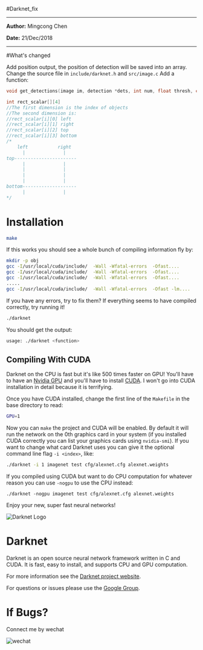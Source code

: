 

#Darknet_fix

---

**Author:**  Mingcong Chen

**Date:** 21/Dec/2018

---

#What's changed

Add position output, the position of detection will be saved into an array.
Change the source file in ```include/darknet.h``` and ```src/image.c```
Add a function:

```c++
void get_detections(image im, detection *dets, int num, float thresh, char names, image alphabet, int classes,int rect_scalar[][4])
```

```c
int rect_scalar[][4]
//The first dimension is the index of objects
//The second dimension is:
//rect_scalar[i][0]	left
//rect_scalar[i][1]	right
//rect_scalar[i][2]	top
//rect_scalar[i][3]	bottom
/*
    left           right
      |              |
top-----------------------
      |				 |
      |				 |
      |				 |
      |				 |
bottom--------------------
      |              |
*/
```

# Installation

```bash
make
```

If this works you should see a whole bunch of compiling information fly by:

```bash
mkdir -p obj
gcc -I/usr/local/cuda/include/  -Wall -Wfatal-errors  -Ofast....
gcc -I/usr/local/cuda/include/  -Wall -Wfatal-errors  -Ofast....
gcc -I/usr/local/cuda/include/  -Wall -Wfatal-errors  -Ofast....
.....
gcc -I/usr/local/cuda/include/  -Wall -Wfatal-errors  -Ofast -lm....
```

If you have any errors, try to fix them? If everything seems to have compiled correctly, try running it!

```bash
./darknet
```

You should get the output:

```bash
usage: ./darknet <function>
```

## Compiling With CUDA

Darknet on the CPU is fast but it's like 500 times faster on GPU! You'll have to have an [Nvidia GPU](https://developer.nvidia.com/cuda-gpus) and you'll have to install [CUDA](https://developer.nvidia.com/cuda-downloads). I won't go into CUDA installation in detail because it is terrifying.

Once you have CUDA installed, change the first line of the `Makefile` in the base directory to read:

```bash
GPU=1
```

Now you can `make` the project and CUDA will be enabled. By default it will run the network on the 0th graphics card in your system (if you installed CUDA correctly you can list your graphics cards using `nvidia-smi`). If you want to change what card Darknet uses you can give it the optional command line flag `-i <index>`, like:

```bash
./darknet -i 1 imagenet test cfg/alexnet.cfg alexnet.weights
```

If you compiled using CUDA but want to do CPU computation for whatever reason you can use `-nogpu` to use the CPU instead:

```
./darknet -nogpu imagenet test cfg/alexnet.cfg alexnet.weights
```

Enjoy your new, super fast neural networks!

![Darknet Logo](http://pjreddie.com/media/files/darknet-black-small.png)

# Darknet #
Darknet is an open source neural network framework written in C and CUDA. It is fast, easy to install, and supports CPU and GPU computation.

For more information see the [Darknet project website](http://pjreddie.com/darknet).

For questions or issues please use the [Google Group](https://groups.google.com/forum/#!forum/darknet).

# If Bugs?

Connect me by wechat

![wechat](https://gitee.com/T_Geek/collection_of_tutorials/raw/master/wechat.jpg)
